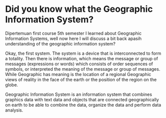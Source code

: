 Did you know what the Geographic Information System?
=====================================

Dipertemuan first course 5th semester I learned about Geographic Information Systems, well now here I will discuss a bit back apasih understanding of the geographic information system?

Okay, the first system. The system is a device that is interconnected to form a totality. Then there is information, which means the message or group of messages (expressions or words) which consists of order sequences of symbols, or interpreted the meaning of the message or group of messages. While Geographic has meaning is the location of a regional Geographic views of reality in the face of the earth or the position of the region on the globe.


Geographic Information System is an information system that combines graphics data with text data and objects that are connected geographically on earth to be able to combine the data, organize the data and perform data analysis.